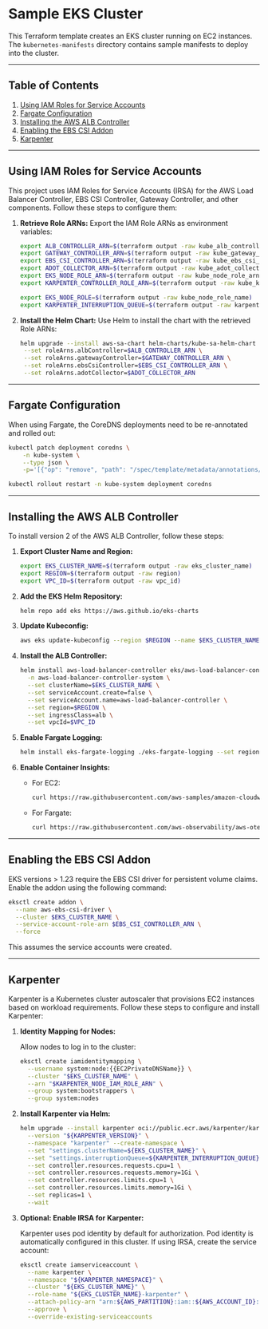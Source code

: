 # Sample EKS Cluster

This Terraform template creates an EKS cluster running on EC2 instances. The `kubernetes-manifests` directory contains sample manifests to deploy into the cluster.

---

## Table of Contents
1. [Using IAM Roles for Service Accounts](#using-iam-roles-for-service-accounts)
2. [Fargate Configuration](#fargate-configuration)
3. [Installing the AWS ALB Controller](#installing-the-aws-alb-controller)
4. [Enabling the EBS CSI Addon](#enabling-the-ebs-csi-addon)
5. [Karpenter](#karpenter)

---

## Using IAM Roles for Service Accounts

This project uses IAM Roles for Service Accounts (IRSA) for the AWS Load Balancer Controller, EBS CSI Controller, Gateway Controller, and other components. Follow these steps to configure them:

1. **Retrieve Role ARNs:**
   Export the IAM Role ARNs as environment variables:

   ```bash
   export ALB_CONTROLLER_ARN=$(terraform output -raw kube_alb_controller_role_arn)
   export GATEWAY_CONTROLLER_ARN=$(terraform output -raw kube_gateway_controller_role_arn)
   export EBS_CSI_CONTROLLER_ARN=$(terraform output -raw kube_ebs_csi_controller_role_arn)
   export ADOT_COLLECTOR_ARN=$(terraform output -raw kube_adot_collector_role_arn)
   export EKS_NODE_ROLE_ARN=$(terraform output -raw kube_node_role_arn)
   export KARPENTER_CONTROLLER_ROLE_ARN=$(terraform output -raw kube_karpenter_controller_role_arn)

   export EKS_NODE_ROLE=$(terraform output -raw kube_node_role_name)
   export KARPENTER_INTERRUPTION_QUEUE=$(terraform output -raw karpenter_interruption_sqs_queue_name)
   ```

2. **Install the Helm Chart:**
   Use Helm to install the chart with the retrieved Role ARNs:

   ```bash
   helm upgrade --install aws-sa-chart helm-charts/kube-sa-helm-chart \
    --set roleArns.albController=$ALB_CONTROLLER_ARN \
    --set roleArns.gatewayController=$GATEWAY_CONTROLLER_ARN \
    --set roleArns.ebsCsiController=$EBS_CSI_CONTROLLER_ARN \
    --set roleArns.adotCollector=$ADOT_COLLECTOR_ARN
   ```

---

## Fargate Configuration

When using Fargate, the CoreDNS deployments need to be re-annotated and rolled out:

```bash
kubectl patch deployment coredns \
    -n kube-system \
    --type json \
    -p='[{"op": "remove", "path": "/spec/template/metadata/annotations/eks.amazonaws.com~1compute-type"}]'
```

```bash
kubectl rollout restart -n kube-system deployment coredns
```

---

## Installing the AWS ALB Controller

To install version 2 of the AWS ALB Controller, follow these steps:

1. **Export Cluster Name and Region:**

   ```bash
   export EKS_CLUSTER_NAME=$(terraform output -raw eks_cluster_name)
   export REGION=$(terraform output -raw region)
   export VPC_ID=$(terraform output -raw vpc_id)
   ```

2. **Add the EKS Helm Repository:**

   ```bash
   helm repo add eks https://aws.github.io/eks-charts
   ```

3. **Update Kubeconfig:**

   ```bash
   aws eks update-kubeconfig --region $REGION --name $EKS_CLUSTER_NAME
   ```

4. **Install the ALB Controller:**

   ```bash
   helm install aws-load-balancer-controller eks/aws-load-balancer-controller \
     -n aws-load-balancer-controller-system \
     --set clusterName=$EKS_CLUSTER_NAME \
     --set serviceAccount.create=false \
     --set serviceAccount.name=aws-load-balancer-controller \
     --set region=$REGION \
     --set ingressClass=alb \
     --set vpcId=$VPC_ID
   ```

5. **Enable Fargate Logging:**

   ```bash
   helm install eks-fargate-logging ./eks-fargate-logging --set region=$REGION --set logGroupName=<your-log-group-name> 
   ```

6. **Enable Container Insights:**

   - For EC2:

     ```bash
     curl https://raw.githubusercontent.com/aws-samples/amazon-cloudwatch-container-insights/latest/k8s-deployment-manifest-templates/deployment-mode/daemonset/container-insights-monitoring/quickstart/cwagent-fluentd-quickstart.yaml | sed "s/{{cluster_name}}/$EKS_CLUSTER_NAME/;s/{{region_name}}/$REGION/" | kubectl apply -f -
     ```

   - For Fargate:

     ```bash
     curl https://raw.githubusercontent.com/aws-observability/aws-otel-collector/main/deployment-template/eks/otel-fargate-container-insights.yaml | sed "s/YOUR-EKS-CLUSTER-NAME/$EKS_CLUSTER_NAME/;s/region=us-east-1/region=$REGION/" | kubectl apply -f -
     ```

---

## Enabling the EBS CSI Addon

EKS versions > 1.23 require the EBS CSI driver for persistent volume claims. Enable the addon using the following command:

```bash
eksctl create addon \
  --name aws-ebs-csi-driver \
  --cluster $EKS_CLUSTER_NAME \
  --service-account-role-arn $EBS_CSI_CONTROLLER_ARN \
  --force
```

This assumes the service accounts were created.

---

## Karpenter

Karpenter is a Kubernetes cluster autoscaler that provisions EC2 instances based on workload requirements. Follow these steps to configure and install Karpenter:

1. **Identity Mapping for Nodes:**

   Allow nodes to log in to the cluster:

   ```bash
   eksctl create iamidentitymapping \
     --username system:node:{{EC2PrivateDNSName}} \
     --cluster "$EKS_CLUSTER_NAME" \
     --arn "$KARPENTER_NODE_IAM_ROLE_ARN" \
     --group system:bootstrappers \
     --group system:nodes
   ```

2. **Install Karpenter via Helm:**

   ```bash
   helm upgrade --install karpenter oci://public.ecr.aws/karpenter/karpenter \
     --version "${KARPENTER_VERSION}" \
     --namespace "karpenter" --create-namespace \
     --set "settings.clusterName=${EKS_CLUSTER_NAME}" \
     --set "settings.interruptionQueue=${KARPENTER_INTERRUPTION_QUEUE}" \
     --set controller.resources.requests.cpu=1 \
     --set controller.resources.requests.memory=1Gi \
     --set controller.resources.limits.cpu=1 \
     --set controller.resources.limits.memory=1Gi \
     --set replicas=1 \
     --wait
   ```

3. **Optional: Enable IRSA for Karpenter:**

   Karpenter uses pod identity by default for authorization. Pod identity is automatically configured in this cluster. If using IRSA, create the service account:

   ```bash
   eksctl create iamserviceaccount \
     --name karpenter \
     --namespace "${KARPENTER_NAMESPACE}" \
     --cluster "${EKS_CLUSTER_NAME}" \
     --role-name "${EKS_CLUSTER_NAME}-karpenter" \
     --attach-policy-arn "arn:${AWS_PARTITION}:iam::${AWS_ACCOUNT_ID}:policy/KarpenterControllerPolicy-${EKS_CLUSTER_NAME}" \
     --approve \
     --override-existing-serviceaccounts
   ```

